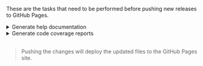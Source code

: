 These are the tasks that need to be performed before pushing new releases to GitHub Pages.

<details><summary>Generate help documentation</summary>

1. Build the `NuGetPackages` Sandcastle projects from the `docs` folder.
2. Run the `ArtifactsCopy.ps1` script to overlay the modified files.
3. Test results locally.
4. Run the `PrepareHelp.ps1` script for `nuget` or `shfb` to copy the files ready for deployment.

<details><summary>CSS Modifications</summary>

### css folder

1. Style sheet: **presentationStyle.css**
~~~css
/* My modifications */
.codeHeader { background-color: #87CEFA; } /* LightSkyBlue */
.menu-label { background-color: #FF8C00; padding: 5pt; } /* DarkOrange */
.quickLink { line-height: .75; }
.table td.thin { padding-top: 0em; padding-bottom: 0em; }
~~~

</details>

<details><summary>HTML Modifications</summary>

### html\shfb folder (WPF packages)
1. Start page: **9488fab8-02de-4046-a582-c44f4c2a945f.htm**
~~~html
<h1>Introduction</h1>
~~~
- Modify package names in table to be nowrap and small
~~~html
   <td nowrap>
      <p><a href="N_Common_Wpf_Commands.htm" target="_self" rel="noopener noreferrer">Commands</a>
        <br /><small>Package: <strong>Wpf.Resources</strong></small></p>
   </td>
~~~
- Modify link to other site
~~~html
            <p><strong>Note:</strong> The Helper packages documentation for .NET applications can be found at
              <a href="../../nuget/index.html" target="_self" rel="noopener noreferrer">Helper
                Packages</a>.
~~~
2. Themes page: **e6e60a0c-f708-479e-bc65-bcdc99253c7b.htm**
~~~html
   <td class="thin>
   <td class="thin is-info"> (for sub-headings)
~~~

### html\nuget folder (Helper packages)
1. Start page: **R_Project_NuGetPackages.htm**
~~~html
<h1>Introduction</h1>
          <p>This site contains technical information about the
            <a href="https://kevindheath.github.io/" target="_blank">kdheath</a> Helper packages available on
            <a href="https://www.nuget.org/packages?q=owner:KevinDHeath&sortby=created-desc" target="_blank">NuGet</a>.</p>
~~~
- Add link to other site:
~~~html
            <p><strong>Note:</strong> The Wpf packages documentation for .NET Windows Presentation Foundation applications
              can be found at <a href="../../shfb/index.html">WPF Packages.</a></p>
~~~

</details>

</details>

<details><summary>Generate code coverage reports</summary>

1. Run the following `powershell` commands from the Unit Test project directories to generate
the coverage reports with history.\
_(__Important:__ This will create a new *CoverageHistory.xml file)_
```shell
dotnet test --collect:"XPlat Code Coverage" --configuration Testing
reportgenerator -reports:TestResults\*\coverage.cobertura.xml -targetdir:TestResults\reports\html -historydir:Testdata\history
reportgenerator -reports:TestResults\*\coverage.cobertura.xml -targetdir:TestResults\reports -reporttypes:MarkdownSummaryGithub
reportgenerator -reports:TestResults\*\coverage.cobertura.xml -targetdir:TestResults\reports\badges -reporttypes:Badges -verbosity:Warning
```
2. Update the `README.md` files for the projects with the contents from `TestResults\reports\SummaryGithub.md`
3. Run the `PrepareReports.ps1` script to copy the files ready for deployment.
4. Modify the `index.html` files to remove the unwanted elements _(see next section)_.

  <details><summary>HTML Modifications</summary>

## html folder
1. Index page: **index.html**

- Remove the Sponsor and Star buttons
```html
<h1>Summary</h1>
```
- Remove the Method coverage _(only available for sponsors)_
```html
<div class="card">
<div class="card-header">Method coverage</div>
<div class="card-body">
<div class="center">
<p>Feature is only available for sponsors</p>
<a class="pro-button" href="https://reportgenerator.io/pro" target="_blank">Upgrade to PRO version</a>
</div>
</div>
</div>
```
- _Optional:_ Comment out the invalid CDATA block inside the Style section
```html
        /*<![CDATA[*/
        /*]]>*/
```

  </details>

</details>
&nbsp;

> Pushing the changes will deploy the updated files to the GitHub Pages site.
